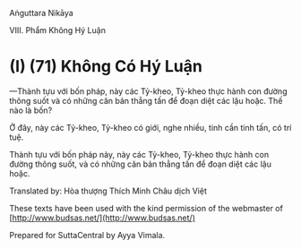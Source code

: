 Aṅguttara Nikāya

VIII. Phẩm Không Hý Luận

# (I) (71) Không Có Hý Luận

—Thành tựu với bốn pháp, này các Tỷ-kheo, Tỷ-kheo thực hành con đường thông suốt và có những căn bản thẳng tấn để đoạn diệt các lậu hoặc. Thế nào là bốn?

Ở đây, này các Tỷ-kheo, Tỷ-kheo có giới, nghe nhiều, tinh cần tinh tấn, có trí tuệ.

Thành tựu với bốn pháp này, này các Tỷ-kheo, Tỷ-kheo thực hành con đường thông suốt, và có những căn bản thẳng tấn để đoạn diệt các lậu hoặc.

Translated by: Hòa thượng Thích Minh Châu dịch Việt

These texts have been used with the kind permission of the webmaster of [http://www.budsas.net/](http://www.budsas.net/)

Prepared for SuttaCentral by Ayya Vimala.